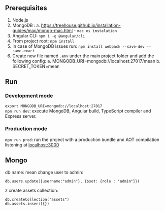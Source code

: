 ## Prerequisites
1. Node.js
2. MongoDB : 
  a. https://treehouse.github.io/installation-guides/mac/mongo-mac.html - `mac os instalation` 
3. Angular CLI: `npm i -g @angular/cli`
4. From project root: `npm install`
5. In case of MongoDB issues run: `npm install webpack --save-dev --save-exact`
6. Create new file named `.env` under the main project folder and add the following config:
  a. MONGODB_URI=mongodb://localhost:27017/mean
  b. SECRET_TOKEN=mean

## Run
### Development mode
`export MONGODB_URI=mongodb://localhost:27017`<br>
`npm run dev`: execute MongoDB, Angular build, TypeScript compiler and Express server.
### Production mode
`npm run prod`: run the project with a production bundle and AOT compilation listening at [localhost:3000](http://localhost:3000) 

## Mongo
db name: mean
change user to admin:
```
db.users.update({username:"admin"}, {$set: {role : "admin"}})
```
z
create assets collection:
```
db.createCollection("assets")
db.assets.insert({})
```